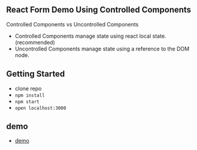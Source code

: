 ## React Form Demo Using Controlled Components

Controlled Components vs Uncontrolled Components

- Controlled Components manage state using react local state. (recommended)
- Uncontrolled Components manage state using a reference to the DOM node.

## Getting Started

- clone repo
- `npm install`
- `npm start`
- `open localhost:3000`

## demo

- [demo](http://remarkable-tent.surge.sh/)
